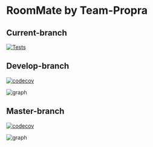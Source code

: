 # RoomMate by Team-Propra

## Current-branch
[![Tests](https://github.com/team-propra/main/actions/workflows/gradle.yml/badge.svg)](https://github.com/team-propra/main/actions/workflows/gradle.yml)

## Develop-branch
[![codecov](https://codecov.io/gh/team-propra/main/branch/develop/graph/badge.svg?token=K9836C4OVS)](https://codecov.io/gh/team-propra/main)

![graph](https://codecov.io/gh/team-propra/main/branch/develop/graphs/icicle.svg?token=K9836C4OVS)

## Master-branch
[![codecov](https://codecov.io/gh/team-propra/main/branch/master/graph/badge.svg?token=K9836C4OVS)](https://codecov.io/gh/team-propra/main)

![graph](https://codecov.io/gh/team-propra/main/branch/master/graphs/icicle.svg?token=K9836C4OVS)
